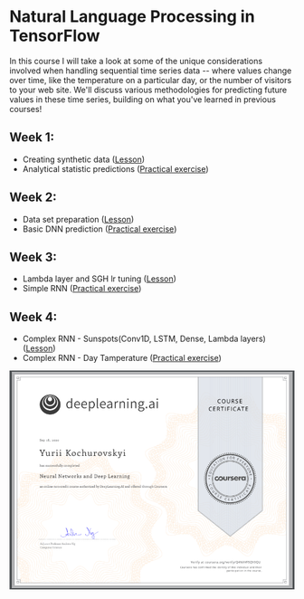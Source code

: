 # Natural Language Processing in TensorFlow
In this course I will take a look at some of the unique considerations involved when handling sequential time series data -- where values change over time, like the temperature on a particular day, or the number of visitors to your web site. We'll discuss various methodologies for predicting future values in these time series, building on what you've learned in previous courses!


## Week 1:
  -  Creating synthetic data ([Lesson](https://github.com/Kochurovskyi/Deep_Neural_Network_Projects/blob/main/Courses%20(COURSERA)/9.%20Sequences%2C%20Time%20Series%20and%20Prediction/week1/S%2BP_Week_1_Lesson_2.ipynb))
  - Analytical statistic predictions ([Practical exercise](https://github.com/Kochurovskyi/Deep_Neural_Network_Projects/blob/main/Courses%20(COURSERA)/9.%20Sequences%2C%20Time%20Series%20and%20Prediction/week1/Week_1_Exercise_Question.ipynb))
  
## Week 2:
 - Data set preparation ([Lesson](https://github.com/Kochurovskyi/Deep_Neural_Network_Projects/blob/main/Courses%20(COURSERA)/9.%20Sequences%2C%20Time%20Series%20and%20Prediction/week2/S%2BP_Week_2_Lesson_1.ipynb))
 - Basic DNN prediction ([Practical exercise](https://github.com/Kochurovskyi/Deep_Neural_Network_Projects/blob/main/Courses%20(COURSERA)/9.%20Sequences%2C%20Time%20Series%20and%20Prediction/week2/S%2BP_Week_2_Exercise_Question.ipynb))

  
## Week 3:
- Lambda layer and SGH lr tuning ([Lesson](https://github.com/Kochurovskyi/Deep_Neural_Network_Projects/blob/main/Courses%20(COURSERA)/9.%20Sequences%2C%20Time%20Series%20and%20Prediction/week3/S%2BP_Week_3_Lesson_4_LSTM.ipynb))
- Simple RNN ([Practical exercise](https://github.com/Kochurovskyi/Deep_Neural_Network_Projects/blob/main/Courses%20(COURSERA)/9.%20Sequences%2C%20Time%20Series%20and%20Prediction/week3/S%2BP_Week_3_Exercise_Question.ipynb))

  
## Week 4:
  - Complex RNN - Sunspots(Conv1D, LSTM, Dense, Lambda layers) ([Lesson](https://github.com/Kochurovskyi/Deep_Neural_Network_Projects/blob/main/Courses%20(COURSERA)/9.%20Sequences%2C%20Time%20Series%20and%20Prediction/week4/S%2BP_Week_4_Lesson_5.ipynb))
  - Complex RNN - Day Tamperature ([Practical exercise](https://github.com/Kochurovskyi/Deep_Neural_Network_Projects/blob/main/Courses%20(COURSERA)/9.%20Sequences%2C%20Time%20Series%20and%20Prediction/week4/S%2BP_Week_4_Exercise_Question.ipynb))
 

![Cert.](https://github.com/Kochurovskyi/Deep_Neural_Network_Projects/blob/main/Courses%20(COURSERA)/9.%20Sequences%2C%20Time%20Series%20and%20Prediction/cert.png)
 
